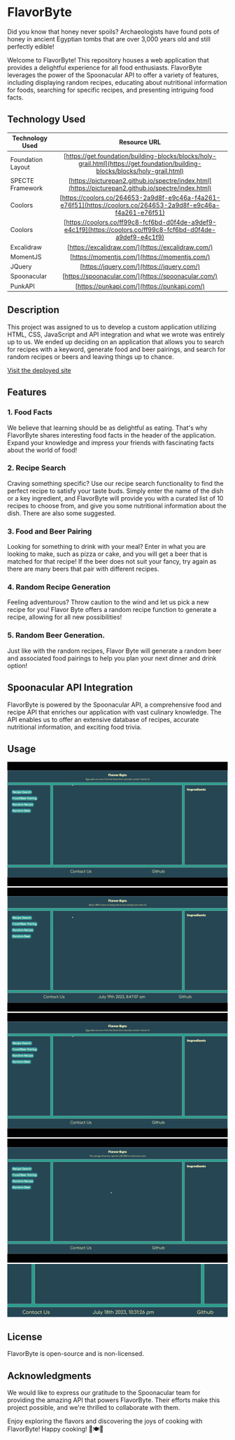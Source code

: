 # FlavorByte

Did you know that honey never spoils? Archaeologists have found pots of honey in ancient Egyptian tombs that are over 3,000 years old and still perfectly edible!

Welcome to FlavorByte! This repository houses a web application that provides a delightful experience for all food enthusiasts. FlavorByte leverages the power of the Spoonacular API to offer a variety of features, including displaying random recipes, educating about nutritional information for foods, searching for specific recipes, and presenting intriguing food facts.

## Technology Used

| Technology Used         | Resource URL           | 
| ------------- |:-------------:| 
| Foundation Layout | [https://get.foundation/building-blocks/blocks/holy-grail.html](https://get.foundation/building-blocks/blocks/holy-grail.html) |
| SPECTE Framework | [https://picturepan2.github.io/spectre/index.html](https://picturepan2.github.io/spectre/index.html) |
| Coolors | [https://coolors.co/264653-2a9d8f-e9c46a-f4a261-e76f51](https://coolors.co/264653-2a9d8f-e9c46a-f4a261-e76f51) |
| Coolors | [https://coolors.co/ff99c8-fcf6bd-d0f4de-a9def9-e4c1f9](https://coolors.co/ff99c8-fcf6bd-d0f4de-a9def9-e4c1f9) |
| Excalidraw | [https://excalidraw.com/](https://excalidraw.com/) |
| MomentJS| [https://momentjs.com/](https://momentjs.com/) |
| JQuery | [https://jquery.com/](https://jquery.com/) |
| Spoonacular | [https://spoonacular.com/](https://spoonacular.com/) |
| PunkAPI | [https://punkapi.com/](https://punkapi.com/) |

## Description
This project was assigned to us to develop a custom application utilizing HTML, CSS, JavaScript and API integration and what we wrote was entirely up to us. We ended up deciding on an application that allows you to search for recipes with a keyword, generate food and beer pairings, and search for random recipes or beers and leaving things up to chance.

[Visit the deployed site](https://rossfahan.github.io/flavorByte/)

## Features

### 1. Food Facts

We believe that learning should be as delightful as eating. That's why FlavorByte shares interesting food facts in the header of the application. Expand your knowledge and impress your friends with fascinating facts about the world of food!

### 2. Recipe Search

Craving something specific? Use our recipe search functionality to find the perfect recipe to satisfy your taste buds. Simply enter the name of the dish or a key ingredient, and FlavorByte will provide you with a curated list of 10 recipes to choose from, and give you some nutritional information about the dish. There are also some suggested.

### 3. Food and Beer Pairing

Looking for something to drink with your meal? Enter in what you are looking to make, such as pizza or cake, and you will get a beer that is matched for that recipe! If the beer does not suit your fancy, try again as there are many beers that pair with different recipes. 

### 4. Random Recipe Generation

Feeling adventurous? Throw caution to the wind and let us pick a new recipe for you! Flavor Byte offers a random recipe function to generate a recipe, allowing for all new possibilities!

### 5. Random Beer Generation.

Just like with the random recipes, Flavor Byte will generate a random beer and associated food pairings to help you plan your next dinner and drink option!

## Spoonacular API Integration

FlavorByte is powered by the Spoonacular API, a comprehensive food and recipe API that enriches our application with vast culinary knowledge. The API enables us to offer an extensive database of recipes, accurate nutritional information, and exciting food trivia.

## Usage

![Recipe Search](./assets/images/Random%20Recipe.gif)
![Food and Beer Pairing](./assets/images/Food%20and%20Beer%20Pairing.gif)
![Random Recipe](./assets/images/Random%20Recipe.gif)
![Random Beer](./assets/images/Random%20Beer.gif)
![Moment JS](./assets/images/Moment.js.gif)

## License

FlavorByte is open-source and is non-licensed.

## Acknowledgments

We would like to express our gratitude to the Spoonacular team for providing the amazing API that powers FlavorByte. Their efforts make this project possible, and we're thrilled to collaborate with them.

Enjoy exploring the flavors and discovering the joys of cooking with FlavorByte! Happy cooking! 🍳🍽️🎉
